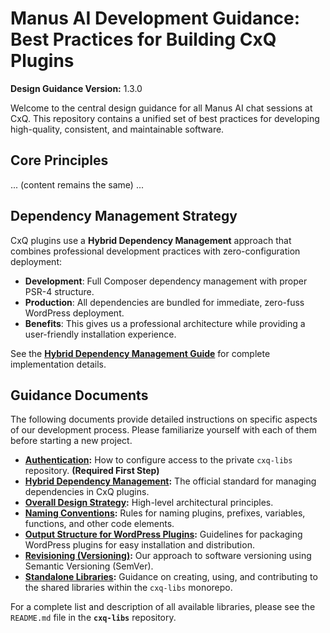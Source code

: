 # Manus AI Development Guidance: Best Practices for Building CxQ Plugins

**Design Guidance Version:** 1.3.0

Welcome to the central design guidance for all Manus AI chat sessions at CxQ. This repository contains a unified set of best practices for developing high-quality, consistent, and maintainable software.

## Core Principles
... (content remains the same) ...

## Dependency Management Strategy

CxQ plugins use a **Hybrid Dependency Management** approach that combines professional development practices with zero-configuration deployment:

- **Development**: Full Composer dependency management with proper PSR-4 structure.
- **Production**: All dependencies are bundled for immediate, zero-fuss WordPress deployment.
- **Benefits**: This gives us a professional architecture while providing a user-friendly installation experience.

See the **[Hybrid Dependency Management Guide](./HYBRID_DEPENDENCY_MANAGEMENT.md)** for complete implementation details.

## Guidance Documents

The following documents provide detailed instructions on specific aspects of our development process. Please familiarize yourself with each of them before starting a new project.

*   **[Authentication](./AUTHENTICATION.md):** How to configure access to the private `cxq-libs` repository. **(Required First Step)**
*   **[Hybrid Dependency Management](./HYBRID_DEPENDENCY_MANAGEMENT.md):** The official standard for managing dependencies in CxQ plugins.
*   **[Overall Design Strategy](./DESIGN_STRATEGY.md):** High-level architectural principles.
*   **[Naming Conventions](./NAMING_CONVENTIONS.md):** Rules for naming plugins, prefixes, variables, functions, and other code elements.
*   **[Output Structure for WordPress Plugins](./WORDPRESS_OUTPUT_STRUCTURE.md):** Guidelines for packaging WordPress plugins for easy installation and distribution.
*   **[Revisioning (Versioning)](./REVISIONING.md):** Our approach to software versioning using Semantic Versioning (SemVer).
*   **[Standalone Libraries](./STANDALONE_LIBRARIES.md):** Guidance on creating, using, and contributing to the shared libraries within the `cxq-libs` monorepo.

For a complete list and description of all available libraries, please see the `README.md` file in the **`cxq-libs`** repository.
